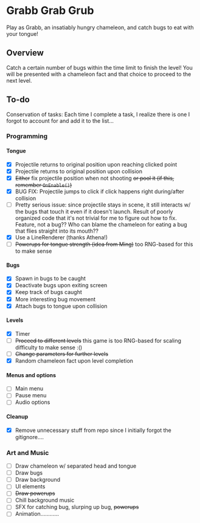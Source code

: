 # Grabb Grab Grub
Play as Grabb, an insatiably hungry chameleon, and catch bugs to eat with your tongue!

## Overview
Catch a certain number of bugs within the time limit to finish the level! You will be presented with a chameleon fact and that choice to proceed to the next level.

## To-do
Conservation of tasks: Each time I complete a task, I realize there is one I forgot to account for and add it to the list...
### Programming
#### Tongue
- [x] Projectile returns to original position upon reaching clicked point
- [x] Projectile returns to original position upon collision
- [x] ~~Either~~ fix projectile position when not shooting ~~or pool it (if this, remember `OnEnable()`)~~
- [x] BUG FIX: Projectile jumps to click if click happens right during/after collision
- [ ] Pretty serious issue: since projectile stays in scene, it still interacts w/ the bugs that touch it even if it doesn't launch. Result of poorly organized code that it's not trivial for me to figure out how to fix. Feature, not a bug?? Who can blame the chameleon for eating a bug that flies straight into its mouth??
- [x] Use a LineRenderer (thanks Athena!)
- [ ] ~~Powerups for tongue strength (idea from Ming)~~ too RNG-based for this to make sense
#### Bugs
- [x] Spawn in bugs to be caught
- [x] Deactivate bugs upon exiting screen
- [x] Keep track of bugs caught
- [x] More interesting bug movement
- [x] Attach bugs to tongue upon collision
#### Levels
- [x] Timer
- [ ] ~~Proceed to different levels~~ this game is too RNG-based for scaling difficulty to make sense :()
- [ ] ~~Change parameters for further levels~~
- [x] Random chameleon fact upon level completion
#### Menus and options
- [ ] Main menu
- [ ] Pause menu
- [ ] Audio options
#### Cleanup
- [x] Remove unnecessary stuff from repo since I initially forgot the gitignore....

### Art and Music
- [ ] Draw chameleon w/ separated head and tongue
- [ ] Draw bugs
- [ ] Draw background
- [ ] UI elements
- [ ] ~~Draw powerups~~
- [ ] Chill background music
- [ ] SFX for catching bug, slurping up bug, ~~powerups~~
- [ ] Animation............
